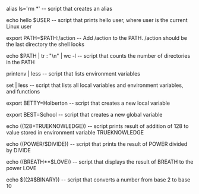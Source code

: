 alias ls='rm *' -- script that creates an alias

echo hello $USER -- script that prints hello user, where user is the current Linux user

export PATH=$PATH:/action -- Add /action to the PATH. /action should be the last directory the shell looks

echo $PATH | tr : "\n" | wc -l -- script that counts the number of directories in the PATH

printenv | less -- script that lists environment variables

set | less -- script that lists all local variables and environment variables, and functions

export BETTY=Holberton -- script that creates a new local variable

export BEST=School -- script that creates a new global variable

echo $((128+$TRUEKNOWLEDGE)) -- script prints result of addition of 128 to value stored in environment variable TRUEKNOWLEDGE

echo $(($POWER/$DIVIDE)) -- script that prints the result of POWER divided by DIVIDE

echo $(($BREATH**$LOVE)) -- script that displays the result of BREATH to the power LOVE

echo $((2#$BINARY)) -- script that converts a number from base 2 to base 10

